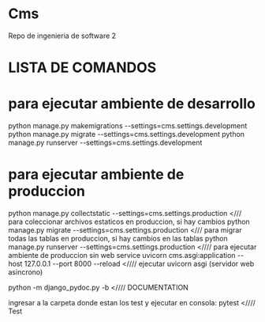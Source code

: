 # Cms
Repo de ingenieria de software 2


# LISTA DE COMANDOS  

# para ejecutar ambiente de desarrollo
python manage.py makemigrations --settings=cms.settings.development 
python manage.py migrate --settings=cms.settings.development 
python manage.py runserver --settings=cms.settings.development 

# para ejecutar ambiente de produccion
python manage.py collectstatic --settings=cms.settings.production </// para coleccionar archivos estaticos en produccion, si hay cambios
python manage.py migrate --settings=cms.settings.production </// para migrar todas las tablas en produccion, si hay cambios en las tablas
python manage.py runserver --settings=cms.settings.production  <//// para ejecutar ambiente de produccion sin web service
uvicorn cms.asgi:application --host 127.0.0.1 --port 8000 --reload <//// ejecutar uvicorn asgi (servidor web asincrono)



python -m django_pydoc.py -b <////  DOCUMENTATION

ingresar a la carpeta donde estan los test y ejecutar en consola: pytest <////  Test
